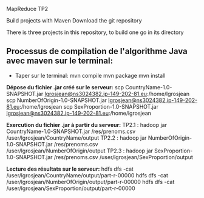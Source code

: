 MapReduce TP2

Build projects with Maven
Download the git repository


There is three projects in this repository, to build one go in its directory

**Processus de compilation de l'algorithme Java avec maven sur le terminal:**
- 
- Taper sur le terminal:
mvn compile
mvn package
mvn install

**Dépose du fichier .jar créé sur le serveur:**
scp CountryName-1.0-SNAPSHOT.jar lgrosjean@ns3024382.ip-149-202-81.eu:/home/lgrosjean
scp NumberOfOrigin-1.0-SNAPSHOT.jar lgrosjean@ns3024382.ip-149-202-81.eu:/home/lgrosjean
scp SexProportion-1.0-SNAPSHOT.jar lgrosjean@ns3024382.ip-149-202-81.eu:/home/lgrosjean

**Exercution du fichier .jar à partir du serveur:**
TP2.1 :     hadoop jar CountryName-1.0-SNAPSHOT.jar /res/prenoms.csv /user/lgrosjean/CountryName/output
TP2.2 :     hadoop jar NumberOfOrigin-1.0-SNAPSHOT.jar /res/prenoms.csv /user/lgrosjean/NumberOfOrigin/output
TP2.3 :     hadoop jar SexProportion-1.0-SNAPSHOT.jar /res/prenoms.csv /user/lgrosjean/SexProportion/output

**Lecture des résultats sur le serveur:**
hdfs dfs -cat /user/lgrosjean/CountryName/output/part-r-00000
hdfs dfs -cat /user/lgrosjean/NumberOfOrigin/output/part-r-00000
hdfs dfs -cat /user/lgrosjean/SexProportion/output/part-r-00000
